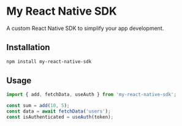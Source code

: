 # My React Native SDK

A custom React Native SDK to simplify your app development.

## Installation

```bash
npm install my-react-native-sdk
```

## Usage

```js
import { add, fetchData, useAuth } from 'my-react-native-sdk';

const sum = add(10, 5);
const data = await fetchData('users');
const isAuthenticated = useAuth(token);
```
